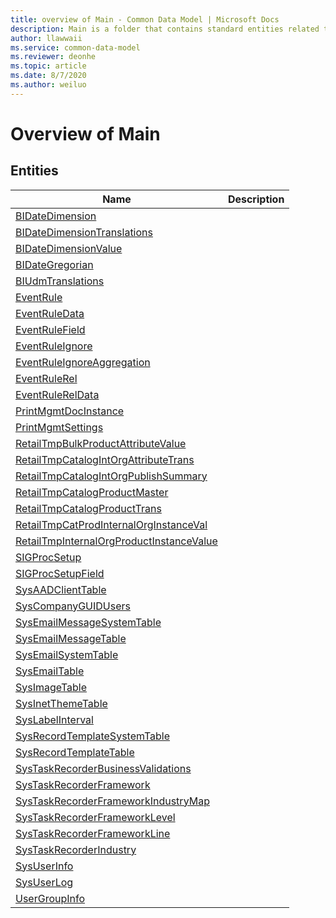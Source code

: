 ```yaml
---
title: overview of Main - Common Data Model | Microsoft Docs
description: Main is a folder that contains standard entities related to the Common Data Model.
author: llawwaii
ms.service: common-data-model
ms.reviewer: deonhe
ms.topic: article
ms.date: 8/7/2020
ms.author: weiluo
---
```


# Overview of Main


## Entities

|Name|Description|
|---|---|
|[BIDateDimension](BIDateDimension.md)||
|[BIDateDimensionTranslations](BIDateDimensionTranslations.md)||
|[BIDateDimensionValue](BIDateDimensionValue.md)||
|[BIDateGregorian](BIDateGregorian.md)||
|[BIUdmTranslations](BIUdmTranslations.md)||
|[EventRule](EventRule.md)||
|[EventRuleData](EventRuleData.md)||
|[EventRuleField](EventRuleField.md)||
|[EventRuleIgnore](EventRuleIgnore.md)||
|[EventRuleIgnoreAggregation](EventRuleIgnoreAggregation.md)||
|[EventRuleRel](EventRuleRel.md)||
|[EventRuleRelData](EventRuleRelData.md)||
|[PrintMgmtDocInstance](PrintMgmtDocInstance.md)||
|[PrintMgmtSettings](PrintMgmtSettings.md)||
|[RetailTmpBulkProductAttributeValue](RetailTmpBulkProductAttributeValue.md)||
|[RetailTmpCatalogIntOrgAttributeTrans](RetailTmpCatalogIntOrgAttributeTrans.md)||
|[RetailTmpCatalogIntOrgPublishSummary](RetailTmpCatalogIntOrgPublishSummary.md)||
|[RetailTmpCatalogProductMaster](RetailTmpCatalogProductMaster.md)||
|[RetailTmpCatalogProductTrans](RetailTmpCatalogProductTrans.md)||
|[RetailTmpCatProdInternalOrgInstanceVal](RetailTmpCatProdInternalOrgInstanceVal.md)||
|[RetailTmpInternalOrgProductInstanceValue](RetailTmpInternalOrgProductInstanceValue.md)||
|[SIGProcSetup](SIGProcSetup.md)||
|[SIGProcSetupField](SIGProcSetupField.md)||
|[SysAADClientTable](SysAADClientTable.md)||
|[SysCompanyGUIDUsers](SysCompanyGUIDUsers.md)||
|[SysEmailMessageSystemTable](SysEmailMessageSystemTable.md)||
|[SysEmailMessageTable](SysEmailMessageTable.md)||
|[SysEmailSystemTable](SysEmailSystemTable.md)||
|[SysEmailTable](SysEmailTable.md)||
|[SysImageTable](SysImageTable.md)||
|[SysInetThemeTable](SysInetThemeTable.md)||
|[SysLabelInterval](SysLabelInterval.md)||
|[SysRecordTemplateSystemTable](SysRecordTemplateSystemTable.md)||
|[SysRecordTemplateTable](SysRecordTemplateTable.md)||
|[SysTaskRecorderBusinessValidations](SysTaskRecorderBusinessValidations.md)||
|[SysTaskRecorderFramework](SysTaskRecorderFramework.md)||
|[SysTaskRecorderFrameworkIndustryMap](SysTaskRecorderFrameworkIndustryMap.md)||
|[SysTaskRecorderFrameworkLevel](SysTaskRecorderFrameworkLevel.md)||
|[SysTaskRecorderFrameworkLine](SysTaskRecorderFrameworkLine.md)||
|[SysTaskRecorderIndustry](SysTaskRecorderIndustry.md)||
|[SysUserInfo](SysUserInfo.md)||
|[SysUserLog](SysUserLog.md)||
|[UserGroupInfo](UserGroupInfo.md)||

